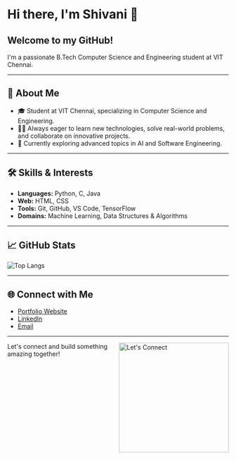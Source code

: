 # Hi there, I'm Shivani 👋


## Welcome to my GitHub!  
I'm a passionate B.Tech Computer Science and Engineering student at VIT Chennai.

---

## 🚀 About Me

- 🎓  Student at VIT Chennai, specializing in Computer Science and Engineering.
- 👩‍💻 Always eager to learn new technologies, solve real-world problems, and collaborate on innovative projects.
- 🌱 Currently exploring advanced topics in AI and Software Engineering.

---

## 🛠️ Skills & Interests

- **Languages:** Python, C, Java
- **Web:** HTML, CSS
- **Tools:** Git, GitHub, VS Code, TensorFlow
- **Domains:** Machine Learning, Data Structures & Algorithms

---

## 📈 GitHub Stats
![Top Langs](https://github-readme-stats.vercel.app/api/top-langs/?username=Shivani-369&layout=compact&theme=radical)

---

## 🌐 Connect with Me

- [Portfolio Website](https://sites.google.com/vitstudent.ac.in/shivani?usp=sharing)
- [LinkedIn](https://www.linkedin.com/in/suja-shivani-573947337/)
- [Email](shivani63124@gmail.com)

---

<img src="https://media.giphy.com/media/3o6Zt6ML6BklcajjsA/giphy.gif" width="250" align="right" alt="Let's Connect" />

Let's connect and build something amazing together!
